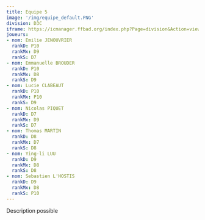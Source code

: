 ```yaml
---
title: Equipe 5
image: '/img/equipe_default.PNG'
division: D3C
iframe: https://icmanager.ffbad.org/index.php?Page=division&Action=view&ID_Division=6046&print=
joueurs:
- nom: Emilie JENOUVRIER
  rankD: P10
  rankMx: D9
  rankS: D7
- nom: Emmanuelle BROUDER
  rankD: P10
  rankMx: D8
  rankS: D9
- nom: Lucie CLABEAUT
  rankD: P10
  rankMx: P10
  rankS: D9
- nom: Nicolas PIQUET
  rankD: D7
  rankMx: D9
  rankS: D7
- nom: Thomas MARTIN
  rankD: D8
  rankMx: D7
  rankS: D8
- nom: Ying-li LUU
  rankD: D9
  rankMx: D8
  rankS: D8
- nom: Sebastien L'HOSTIS
  rankD: D9
  rankMx: D8
  rankS: P10
---
```


Description possible
